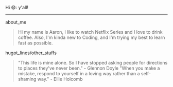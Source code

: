 Hi 😄: y'all!
***
about_me
>  Hi my name is Aaron, I like to watch Netflix Series and I love to drink coffee. Also, I'm kinda new to Coding, and I'm trying my best to learn fast as possible.

hugot_lines/other_stuffs
> "This life is mine alone. So I have stopped asking people for directions to places they've never been." - Glennon Doyle
>"When you make a mistake, respond to yourself in a loving way rather than a self-shaming way." - Ellie Holcomb
